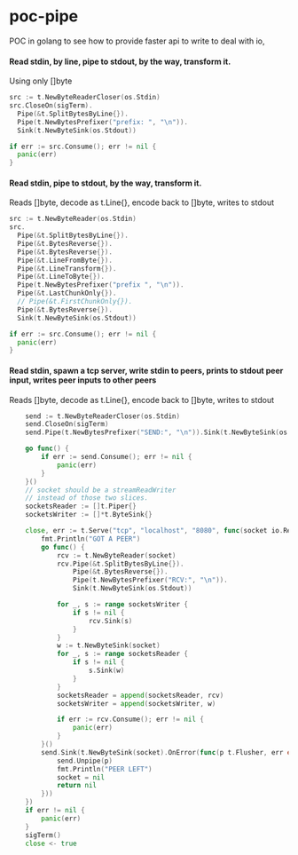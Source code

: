# poc-pipe

POC in golang to see how to provide faster api to write to deal with io,


#### Read stdin, by line, pipe to stdout, by the way, transform it.

Using only []byte

```go
src := t.NewByteReaderCloser(os.Stdin)
src.CloseOn(sigTerm).
  Pipe(&t.SplitBytesByLine{}).
  Pipe(t.NewBytesPrefixer("prefix: ", "\n")).
  Sink(t.NewByteSink(os.Stdout))

if err := src.Consume(); err != nil {
  panic(err)
}
```


#### Read stdin, pipe to stdout, by the way, transform it.

Reads []byte, decode as t.Line{}, encode back to []byte, writes to stdout

```go
src := t.NewByteReader(os.Stdin)
src.
  Pipe(&t.SplitBytesByLine{}).
  Pipe(&t.BytesReverse{}).
  Pipe(&t.BytesReverse{}).
  Pipe(&t.LineFromByte{}).
  Pipe(&t.LineTransform{}).
  Pipe(&t.LineToByte{}).
  Pipe(t.NewBytesPrefixer("prefix ", "\n")).
  Pipe(&t.LastChunkOnly{}).
  // Pipe(&t.FirstChunkOnly{}).
  Pipe(&t.BytesReverse{}).
  Sink(t.NewByteSink(os.Stdout))

if err := src.Consume(); err != nil {
  panic(err)
}
```

#### Read stdin, spawn a tcp server, write stdin to peers, prints to stdout peer input, writes peer inputs to other peers

Reads []byte, decode as t.Line{}, encode back to []byte, writes to stdout

```go
	send := t.NewByteReaderCloser(os.Stdin)
	send.CloseOn(sigTerm)
	send.Pipe(t.NewBytesPrefixer("SEND:", "\n")).Sink(t.NewByteSink(os.Stdout))

	go func() {
		if err := send.Consume(); err != nil {
			panic(err)
		}
	}()
	// socket should be a streamReadWriter
	// instead of those two slices.
	socketsReader := []t.Piper{}
	socketsWriter := []*t.ByteSink{}

	close, err := t.Serve("tcp", "localhost", "8080", func(socket io.ReadWriter) {
		fmt.Println("GOT A PEER")
		go func() {
			rcv := t.NewByteReader(socket)
			rcv.Pipe(&t.SplitBytesByLine{}).
				Pipe(&t.BytesReverse{}).
				Pipe(t.NewBytesPrefixer("RCV:", "\n")).
				Sink(t.NewByteSink(os.Stdout))

			for _, s := range socketsWriter {
				if s != nil {
					rcv.Sink(s)
				}
			}
			w := t.NewByteSink(socket)
			for _, s := range socketsReader {
				if s != nil {
					s.Sink(w)
				}
			}
			socketsReader = append(socketsReader, rcv)
			socketsWriter = append(socketsWriter, w)

			if err := rcv.Consume(); err != nil {
				panic(err)
			}
		}()
		send.Sink(t.NewByteSink(socket).OnError(func(p t.Flusher, err error) error {
			send.Unpipe(p)
			fmt.Println("PEER LEFT")
			socket = nil
			return nil
		}))
	})
	if err != nil {
		panic(err)
	}
	sigTerm()
	close <- true
```
